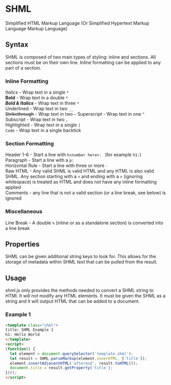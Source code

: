 # SHML
Simplified HTML Markup Language (Or Simplified Hypertext Markup Language Markup Language)

## Syntax
SHML is composed of two main types of styling: inline and sections. All sections must be on their own line. Inline formatting can be applied to any part of a section.
### Inline Formatting
*Italics* - Wrap text in a single `*`  
**Bold** -  Wrap text in a double `*`  
***Bold & Italics*** - Wrap text in three `*`  
Underlined - Wrap text in two `__`  
~~Strikethrough~~ - Wrap text in two `~`
Superscript - Wrap text in one `^`  
Subscript - Wrap text in two `,`  
Highlighted - Wrap text in a single `|`  
`Code` - Wrap text in a single backtick
### Section Formatting
Header 1-6 - Start a line with `h<number here>: ` (for example `h1:`)  
Paragraph - Start a line with a `p: `  
Horizontal Rule - Start a line with three or more `-`  
Raw HTML - Any valid SHML is valid HTML and any HTML is also valid SHML. Any section starting with a `<` and ending with a `>` (ignoring whitespace) is treated as HTML and does not have any inline formatting applied  
Comments - any line that is not a valid section (or a line break, see below) is ignored
### Miscellaneous
Line Break - A double `%` (inline or as a standalone section) is converted into a line break  
## Properties
SHML can be given additional string keys to look for. This allows for the storage of metadata within SHML text that can be pulled from the result.
## Usage
shml.js only provides the methods needed to convert a SHML string to HTMl. It will not modify any HTML elements. It must be given the SHML as a string and it will output HTML that can be added to a document.
### Example 1
``` html
<template class="shml">
title: SHML Example 1
h1: Hello World
</template>
<script>
(function() {
  let element = document.querySelector('template.shml');
  let result = SHML.parseMarkup(element.innerHTML, ['title']);
  element.insertAdjacentHTML('afterend', result.toHTML());
  document.title = result.getProperty('title');
})();
</script>
```

